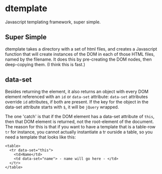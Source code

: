 # dtemplate
Javascript templating framework, super simple.

## Super Simple

dtemplate takes a directory with a set of html files, and creates a Javascript function that will create instances of the DOM in each of those HTML files, named by the filename. It does this by pre-creating the DOM nodes, then deep-copying them. (I think this is fast.)

## data-set

Besides returning the element, it also returns an object with every DOM element referenced with an `id` or `data-set` attribute: `data-set` attributes override `id` attributes, if both are present. If the key for the object in the data-set attribute starts with `$`, it will be `jQuery` wrapped.

The one 'catch' is that if the DOM element has a data-set attribute of `this`, then that DOM element is returned, not the root-element of the document. The reason for this is that if you want to have a template that is a table-row `tr` for instance, you cannot actually instantiate a tr ourside a table, so you need a template that looks like this:


    <table>
      <tr data-set="this">
      	<td>Name</td>
      	<td data-set="name"> - name will go here - </td>
      </tr>
    </table>


